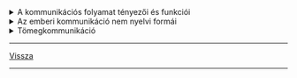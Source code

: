 
<details>
<summary>A kommunikációs folyamat tényezői és funkciói</summary>

---

> ## Kommunikáció: (közlésfolyamat)
>
> A nyelvi kommunikáció a nyelvi jelrendszernek az emberi érintkezésben való szándékos és kölcsönös felhasználása.
Választások, döntések sorozata és társas tevékenység.
>
> | A közlési folyamat tényezői |  |  |  |  |
> | :-- | :-- | :-- | :-- | :-- |
> | adó -> | -> csatorna -> | -> üzenet -> | -> csatorna -> | -> vevő |
> | beszélő |  | kódnyelv |  | hallgató |

> ## Beszédhelyzetek
>
> Funkciói, célja:
> - tájékoztatás vagy ismeretterjesztés
> - felhívás
> - kapcsolatteremtés, tartás, zárás (köszönöm, viszlát)
> - értelmező
> - gyönyörködtető, esztétikai

---

</details>

<details>
<summary>Az emberi kommunikáció nem nyelvi formái</summary>

---

> A beszéd mellett a gesztusoknak, mimkáknak, testtartásnak, járásnak, öltözködésnek...is fontos szerepe van. Minél többféle összehangolt jelzést kapunk, annál gazdagabb az élményünk a közlendőröl.

> Metakommunikációnak nevezzük a szavakon túli, illetve azokkal párhuzamosan ható egyéb kifejező megnyilatkozásokat.

> Közlésrendszernek körülbelül 7%-a verbális (szavak), 38%-a vokális (hangerő) és 55%-a nem verbális jelzés.
>
> Metakommunikációban sokszor a rejtett lényegi mondanivaló fejeződik ki. 
> Gyakran előfordul, hogy a verbális közlésnek éppen az ellentétjét fejezik ki a vele párhuzamos metakommunikációs jelzések.
> A nem verbális jelzések nagy része velünk született, örökölt, más részük szerzett, tanult jelzésekből áll.

---

</details>

<details>
<summary>Tömegkommunikáció</summary>

---

> ### Tömegkommunikációs eszközök:
> - újság
> - rádió
> - televízió
> - internet
>
> A tömegkommunikáció a média segítségével történik, funkciójuk elsősorban a tájékoztatás, szórakoztatás és tanítás.
>
> Tömegkommunikáció olyan közlésfolyamat, amelyben a befogadó nagy létszámú heterogén sokaság. Az információ feladója mind időben, mind térben távol van a befogadótól, így legtöbbször nics közvetlen visszajelzésre lehetőség.
>
> A kommunikációs eszközök "kikapcsolhatóak", így a folyamat megszakítható.
>
> Célja: normák, értékek közvetítése, a közvélemény formálása, befolyásolása, közvetítés a hatalom és a társadalom között.

> ### Satjó műfajok
>
> a legrégibb média műfaj, úgy juttattak el információkat, hogy a hármas követelménynek tesznek eleget:
> - aktualitás (időszerű)
> - perioditás (szabályos időközönkénti ismétlődés)
> - publicitás (nyilvánosság)

> ### Leggyakoribb sajtó műfajok
>
> #### tájékoztató műfajok:
> - hír:
>    - friss, közérdekű információ
>    - a következő kérdésekre válaszol: *ki, mit, mikor, hol, miért, hogyan*
>    - újságírás alapműfaja, tájékoztat
>    - mindig címmel jelenik meg
> - közlemény:
>    - valamilyen vállalat, szervezet, magánszemély fontos közérdekű információt tartalmazó üzenete
> - tudósítás:
>    - a tudósító a helyszínről szolgáltat információkat
>    - pontosnak, tárgyilagosnak, tényszerűnek kell lennie
>    - megfogalmaz saját tapasztalatot, tehát fontos a személyes jelenlét
>    - a tudósító csupán szemlélő
> - riport:
>    - az újságíró egyszerre elbeszélő és cselekvő
>    - témája valamilyen izgalmas történet, szokatlan jelenség
>    - a helyszínről az érintetteket megszólítva közöl
>    - tárgyilagosságra törekszik de a tudósítónál több teret nyer a személyesség
>    - párbeszédeket, helyzetrajzot, jellemfestést, személyes hangot alkalmaz
> - interjú:
>    - párbeszédes szerkezetű, riporter és riportalany
>    - az újságíró csupán közvetítő, személyisége háttérbe szorul
>    - témája bármilyen elméleti vagy gyakorlati kérdés lehet, amely az olvasó számára érdekes lehet 

> véleményközlő műfajok:
> - cikk:
>    - tényszerű közlés a cikkíró véleményével, elemzésével
> - kommentár (hírmagyarázat)
> - glossza
> - nyílt levél
> - olvasói levél
> - kritika

---

</details>

---

[Vissza](../../../README.md)

---
